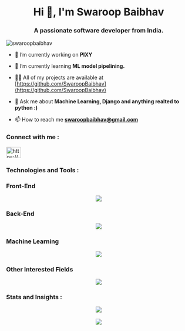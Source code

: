 <h1 align="center">Hi 👋, I'm Swaroop Baibhav</h1>
<h3 align="center">A passionate software developer from India.</h3>

<p align="left"> <img src="https://komarev.com/ghpvc/?username=swaroopbaibhav&label=Profile%20views&color=0e75b6&style=flat" alt="swaroopbaibhav" /> </p>

- 🔭 I’m currently working on **PIXY**

- 🌱 I’m currently learning **ML model pipelining.**

- 👨‍💻 All of my projects are available at [https://github.com/SwaroopBaibhav](https://github.com/SwaroopBaibhav)

- 💬 Ask me about **Machine Learning, Django and anything realted to python :)**

- 📫 How to reach me **swaroopbaibhav@gmail.com**


<h3 align="left">Connect with me :</h3>
<p align="left">
<a href="https://linkedin.com/in/https://www.linkedin.com/in/swaroop-baibhav-79247721b/" target="blank"><img align="center" src="https://raw.githubusercontent.com/rahuldkjain/github-profile-readme-generator/master/src/images/icons/Social/linked-in-alt.svg" alt="https://www.linkedin.com/in/swaroop-baibhav-79247721b/" height="30" width="40" /></a>
</p>

<h3 align="left">Technologies and Tools :</h3>

<h3>Front-End</h3>
<p align="center">
  <a href="https://skillicons.dev">
    <img src="https://skillicons.dev/icons?i=html,css,js,bootstrap,tailwind,angular,react,vue,xd,ionic,figma,vite" />
  </a>
</p>
<h3>Back-End</h3>
<p align="center">
  <a href="https://skillicons.dev">
    <img src="https://skillicons.dev/icons?i=nodejs,ts,java,django,git,docker,vim" />
  </a>
</p>
<h3>Machine Learning</h3>
<p align="center">
  <a href="https://skillicons.dev">
    <img src="https://skillicons.dev/icons?i=python,sklearn,opencv,tensorflow,pandas,matplotlib" />
  </a>
</p>
<h3>Other Interested Fields</h3>
<p align="center">
  <a href="https://skillicons.dev">
    <img src="https://skillicons.dev/icons?i=arduino,androidstudio,blender,unreal" />
  </a>
</p>



<h3 align="left">Stats and Insights :</h3>

<div align="center">
  <img src="https://github-readme-stats.vercel.app/api?username=SwaroopBaibhav&theme=radical&custom_title=Github Engagements&rank_icon=github&title_color=2f80ed" />
</div>

<br>

<div align="center">
<img src ='https://github-readme-stats.vercel.app/api/top-langs/?username=SwaroopBaibhav&layout=donut-vertical&theme=radical&title_color=2f80ed'>
</div>
